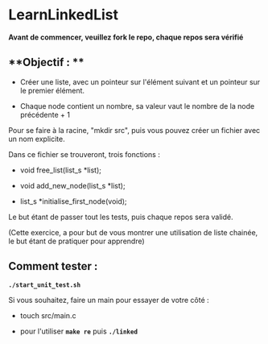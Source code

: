 # LearnLinkedList



**Avant de commencer, veuillez fork le repo, chaque repos sera vérifié**



## **Objectif : **

- Créer une liste, avec un pointeur sur l'élément suivant et un pointeur sur le premier élément.

- Chaque node contient un nombre, sa valeur vaut le nombre de la node précédente + 1

Pour se faire à la racine, "mkdir src", puis vous pouvez créer un fichier avec un nom explicite.

Dans ce fichier se trouveront, trois fonctions :

- void free_list(list_s *list);

- void add_new_node(list_s *list);

- list_s *initialise_first_node(void);

Le but étant de passer tout les tests, puis chaque repos sera validé.

(Cette exercice, a pour but de vous montrer une utilisation de liste chainée, le but étant de pratiquer pour apprendre)

## Comment tester :

**`./start_unit_test.sh`**

Si vous souhaitez, faire un main pour essayer de votre côté : 

- touch src/main.c

- pour l'utiliser **`make re`** puis **`./linked`**